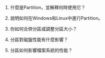 

1. 什麼是Partition，並解釋何時使用它？

2. 說明如何在Windows和Linux中進行Partition。

3. 你如何合併分區或調整分區大小？

4. 分區對磁盤性能有什麼影響？

5. 分區如何影響檔案系統的性能？